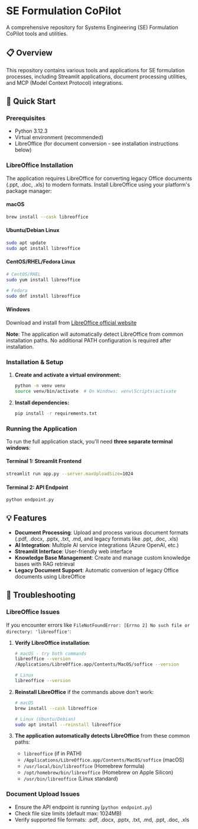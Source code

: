 # SE Formulation CoPilot

A comprehensive repository for Systems Engineering (SE) Formulation CoPilot tools and utilities.

## 📋 Overview

This repository contains various tools and applications for SE formulation processes, including Streamlit applications, document processing utilities, and MCP (Model Context Protocol) integrations.

## 🚀 Quick Start

### Prerequisites
- Python 3.12.3
- Virtual environment (recommended)
- LibreOffice (for document conversion - see installation instructions below)

### LibreOffice Installation

The application requires LibreOffice for converting legacy Office documents (.ppt, .doc, .xls) to modern formats. Install LibreOffice using your platform's package manager:

#### macOS
```bash
brew install --cask libreoffice
```

#### Ubuntu/Debian Linux
```bash
sudo apt update
sudo apt install libreoffice
```

#### CentOS/RHEL/Fedora Linux
```bash
# CentOS/RHEL
sudo yum install libreoffice

# Fedora
sudo dnf install libreoffice
```

#### Windows
Download and install from [LibreOffice official website](https://www.libreoffice.org/download/download/)

**Note**: The application will automatically detect LibreOffice from common installation paths. No additional PATH configuration is required after installation.

### Installation & Setup

1. **Create and activate a virtual environment:**
   ```bash
   python -m venv venv
   source venv/bin/activate  # On Windows: venv\Scripts\activate
   ```

2. **Install dependencies:**
   ```bash
   pip install -r requirements.txt
   ```

### Running the Application

To run the full application stack, you'll need **three separate terminal windows**:

#### Terminal 1: Streamlit Frontend
```bash
streamlit run app.py --server.maxUploadSize=1024
```

#### Terminal 2: API Endpoint
```bash
python endpoint.py
```

## 💡 Features

- **Document Processing**: Upload and process various document formats (.pdf, .docx, .pptx, .txt, .md, and legacy formats like .ppt, .doc, .xls)
- **AI Integration**: Multiple AI service integrations (Azure OpenAI, etc.)
- **Streamlit Interface**: User-friendly web interface
- **Knowledge Base Management**: Create and manage custom knowledge bases with RAG retrieval
- **Legacy Document Support**: Automatic conversion of legacy Office documents using LibreOffice

## 🔧 Troubleshooting

### LibreOffice Issues
If you encounter errors like `FileNotFoundError: [Errno 2] No such file or directory: 'libreoffice'`:

1. **Verify LibreOffice installation**:
   ```bash
   # macOS - try both commands
   libreoffice --version
   /Applications/LibreOffice.app/Contents/MacOS/soffice --version
   
   # Linux
   libreoffice --version
   ```

2. **Reinstall LibreOffice** if the commands above don't work:
   ```bash
   # macOS
   brew install --cask libreoffice
   
   # Linux (Ubuntu/Debian)
   sudo apt install --reinstall libreoffice
   ```

3. **The application automatically detects LibreOffice** from these common paths:
   - `libreoffice` (if in PATH)
   - `/Applications/LibreOffice.app/Contents/MacOS/soffice` (macOS)
   - `/usr/local/bin/libreoffice` (Homebrew formula)
   - `/opt/homebrew/bin/libreoffice` (Homebrew on Apple Silicon)
   - `/usr/bin/libreoffice` (Linux standard)

### Document Upload Issues
- Ensure the API endpoint is running (`python endpoint.py`)
- Check file size limits (default max: 1024MB)
- Verify supported file formats: .pdf, .docx, .pptx, .txt, .md, .ppt, .doc, .xls
